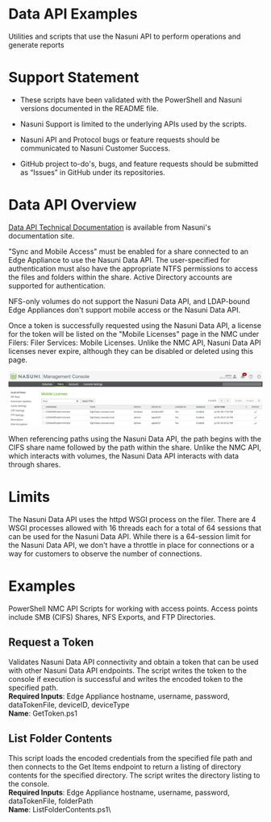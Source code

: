 # Data API Examples
Utilities and scripts that use the Nasuni API to perform operations and generate reports

# Support Statement

*   These scripts have been validated with the PowerShell and Nasuni versions documented in the README file.
    
*   Nasuni Support is limited to the underlying APIs used by the scripts.
    
*   Nasuni API and Protocol bugs or feature requests should be communicated to Nasuni Customer Success.
    
*   GitHub project to-do's, bugs, and feature requests should be submitted as “Issues” in GitHub under its repositories.

# Data API Overview

[Data API Technical Documentation](http://b.link/Nasuni_API_Documentation) is available from Nasuni's documentation site.

"Sync and Mobile Access" must be enabled for a share connected to an Edge Appliance to use the Nasuni Data API. The user-specified for authentication must also have the appropriate NTFS permissions to access the files and folders within the share. Active Directory accounts are supported for authentication. 

NFS-only volumes do not support the Nasuni Data API, and LDAP-bound Edge Appliances don't support mobile access or the Nasuni Data API.

Once a token is successfully requested using the Nasuni Data API, a license for the token will be listed on the "Mobile Licenses" page in the NMC under Filers: Filer Services: Mobile Licenses. Unlike the NMC API, Nasuni Data API licenses never expire, although they can be disabled or deleted using this page.

![MobileLicenses](/Data_API/images/MobileLicenses.png)

When referencing paths using the Nasuni Data API, the path begins with the CIFS share name followed by the path within the share. Unlike the NMC API, which interacts with volumes, the Nasuni Data API interacts with data through shares.

# Limits
The Nasuni Data API uses the httpd WSGI process on the filer. There are 4 WSGI processes allowed with 16 threads each for a total of 64 sessions that can be used for the Nasuni Data API. While there is a 64-session limit for the Nasuni Data API, we don't have a throttle in place for connections or a way for customers to observe the number of connections.

# Examples
PowerShell NMC API Scripts for working with access points. Access points include SMB (CIFS) Shares, NFS Exports, and FTP Directories.

## Request a Token
Validates Nasuni Data API connectivity and obtain a token that can be used with other Nasuni Data API endpoints. The script writes the token to the console if execution is successful and writes the encoded token to the specified path.\
**Required Inputs**: Edge Appliance hostname, username, password, dataTokenFile, deviceID, deviceType\
**Name**: GetToken.ps1

## List Folder Contents
This script loads the encoded credentials from the specified file path and then connects to the Get Items endpoint to return a listing of directory contents for the specified directory. The script writes the directory listing to the console.\
**Required Inputs**: Edge Appliance hostname, username, password, dataTokenFile, folderPath \
**Name**: ListFolderContents.ps1\
